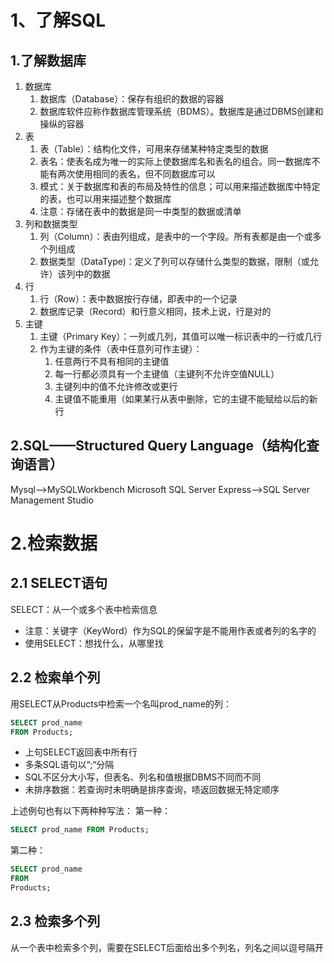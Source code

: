 # 1、了解SQL
## 1.了解数据库
1. 数据库
	1. 数据库（Database）：保存有组织的数据的容器
	2. 数据库软件应称作数据库管理系统（BDMS）。数据库是通过DBMS创建和操纵的容器
2. 表
	1. 表（Table）：结构化文件，可用来存储某种特定类型的数据
	2. 表名：使表名成为唯一的实际上使数据库名和表名的组合。同一数据库不能有两次使用相同的表名，但不同数据库可以
	3. 模式：关于数据库和表的布局及特性的信息；可以用来描述数据库中特定的表，也可以用来描述整个数据库
	4. 注意：存储在表中的数据是同一中类型的数据或清单
3. 列和数据类型
	1. 列（Column）：表由列组成，是表中的一个字段。所有表都是由一个或多个列组成
	2. 数据类型（DataType)：定义了列可以存储什么类型的数据，限制（或允许）该列中的数据
4. 行
	1. 行（Row）：表中数据按行存储，即表中的一个记录
	2. 数据库记录（Record）和行意义相同，技术上说，行是对的
5. 主键
	1. 主键（Primary Key）：一列或几列，其值可以唯一标识表中的一行或几行
	2. 作为主键的条件（表中任意列可作主键）：
		1. 任意两行不具有相同的主键值
		2. 每一行都必须具有一个主键值（主键列不允许空值NULL）
		3. 主键列中的值不允许修改或更行
		4. 主键值不能重用（如果某行从表中删除，它的主键不能赋给以后的新行

## 2.SQL——Structured Query Language（结构化查询语言）
Mysql—>MySQLWorkbench
Microsoft SQL Server Express—>SQL Server Management Studio

# 2.检索数据

## 2.1 SELECT语句
SELECT：从一个或多个表中检索信息
- 注意：关键字（KeyWord）作为SQL的保留字是不能用作表或者列的名字的
- 使用SELECT：想找什么，从哪里找

## 2.2 检索单个列
用SELECT从Products中检索一个名叫prod_name的列：
```sql
SELECT prod_name
FROM Products;
```
- 上句SELECT返回表中所有行
- 多条SQL语句以“;“分隔
- SQL不区分大小写，但表名、列名和值根据DBMS不同而不同
- 未排序数据：若查询时未明确是排序查询，啧返回数据无特定顺序

上述例句也有以下两种种写法：
第一种：
```sql
SELECT prod_name FROM Products;
```
第二种：
```sql
SELECT prod_name
FROM
Products;
```

## 2.3 检索多个列
从一个表中检索多个列，需要在SELECT后面给出多个列名，列名之间以逗号隔开